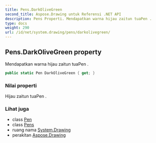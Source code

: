 ```yaml
---
title: Pens.DarkOliveGreen
second_title: Aspose.Drawing untuk Referensi .NET API
description: Pens Properti. Mendapatkan warna hijau zaitun tuaPen .
type: docs
weight: 290
url: /id/net/system.drawing/pens/darkolivegreen/
---
```

## Pens.DarkOliveGreen property

Mendapatkan warna hijau zaitun tuaPen .

```csharp
public static Pen DarkOliveGreen { get; }
```

### Nilai properti

Hijau zaitun tuaPen .

### Lihat juga

* class [Pen](../../pen/)
* class [Pens](../)
* ruang nama [System.Drawing](../../pens/)
* perakitan [Aspose.Drawing](../../../)


